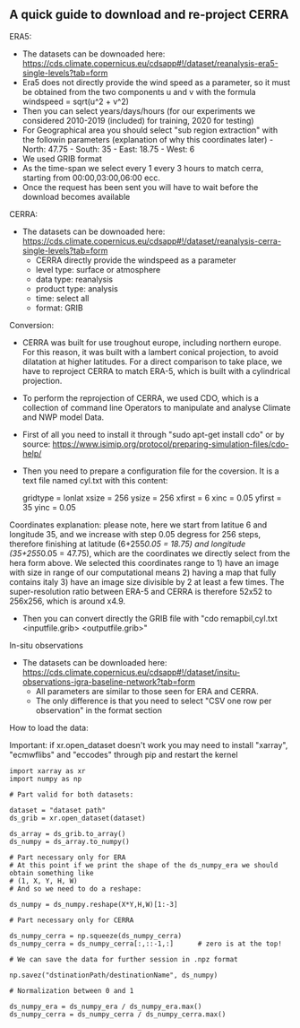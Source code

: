  ## A quick guide to download and re-project CERRA
ERA5:
- The datasets can be downoaded here: https://cds.climate.copernicus.eu/cdsapp#!/dataset/reanalysis-era5-single-levels?tab=form
- Era5 does not directly provide the wind speed as a parameter, so it must be obtained from the two components u and v with the formula windspeed = sqrt(u^2 + v^2)
- Then you can select years/days/hours (for our experiments we considered 2010-2019 (included) for training, 2020 for testing)
- For Geographical area you should select "sub region extraction" with the followin parameters (explanation of why this coordinates later)
        - North: 47.75
        - South: 35
        - East: 18.75
        - West: 6
- We used GRIB format
- As the time-span we select every 1 every 3 hours to match cerra, starting from 00:00,03:00,06:00 ecc.
- Once the request has been sent you will have to wait before the download becomes available


CERRA:
- The datasets can be downoaded here: https://cds.climate.copernicus.eu/cdsapp#!/dataset/reanalysis-cerra-single-levels?tab=form
    - CERRA directly provide the windspeed as a parameter
    - level type: surface or atmosphere
    - data type: reanalysis
    - product type: analysis
    - time: select all
    - format: GRIB

Conversion:
- CERRA was built for use troughout europe, including northern europe. For this reason, it was built with a lambert conical projection, to avoid dilatation at higher latitudes. For a direct comparison to take place, we have to reproject CERRA to match ERA-5, which is built with a cylindrical projection.
- To perform the reprojection of CERRA, we used CDO, which is a collection of command line Operators to manipulate and analyse Climate and NWP model Data.
- First of all you need to install it through "sudo apt-get install cdo" or by source: https://www.isimip.org/protocol/preparing-simulation-files/cdo-help/
- Then you need to prepare a configuration file for the coversion. It is a text file named cyl.txt with this content:

    gridtype  = lonlat
    xsize     = 256
    ysize     = 256
    xfirst    = 6
    xinc      = 0.05
    yfirst    = 35
    yinc      = 0.05

Coordinates explanation: please note, here we start from latitue 6 and longitude 35, and we increase with step 0.05 degress for 256 steps, therefore finishing at latitude (6+255*0.05 = 18.75) and longitude (35+255*0.05 = 47.75), which are the coordinates we directly select from the hera form above. We selected this coordinates range to 1) have an image with size in range of our computational means 2) having a map that fully contains italy 3) have an image size divisible by 2 at least a few times. The super-resolution ratio between ERA-5 and CERRA is therefore 52x52 to 256x256, which is around x4.9.

- Then you can convert directly the GRIB file with "cdo remapbil,cyl.txt <inputfile.grib> <outputfile.grib>"


In-situ observations
- The datasets can be downloaded here: https://cds.climate.copernicus.eu/cdsapp#!/dataset/insitu-observations-igra-baseline-network?tab=form
    - All parameters are similar to those seen for ERA and CERRA.
    - The only difference is that you need to select "CSV one row per observation" in the format section


How to load the data:

Important: if xr.open_dataset doesn't work you may need to install "xarray", "ecmwflibs" and "eccodes" through pip and restart the kernel

    import xarray as xr
    import numpy as np

    # Part valid for both datasets:

    dataset = "dataset path"
    ds_grib = xr.open_dataset(dataset)

    ds_array = ds_grib.to_array()
    ds_numpy = ds_array.to_numpy()

    # Part necessary only for ERA
    # At this point if we print the shape of the ds_numpy_era we should obtain something like
    # (1, X, Y, H, W)
    # And so we need to do a reshape:

    ds_numpy = ds_numpy.reshape(X*Y,H,W)[1:-3]

    # Part necessary only for CERRA

    ds_numpy_cerra = np.squeeze(ds_numpy_cerra)
    ds_numpy_cerra = ds_numpy_cerra[:,::-1,:]      # zero is at the top!

    # We can save the data for further session in .npz format

    np.savez("dstinationPath/destinationName", ds_numpy)

    # Normalization between 0 and 1

    ds_numpy_era = ds_numpy_era / ds_numpy_era.max()
    ds_numpy_cerra = ds_numpy_cerra / ds_numpy_cerra.max()
